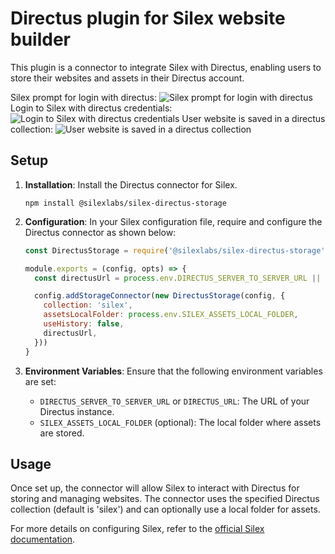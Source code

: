 # Directus plugin for Silex website builder

This plugin is a connector to integrate Silex with Directus, enabling users to store their websites and assets in their Directus account.

Silex prompt for login with directus: ![Silex prompt for login with directus](https://github.com/silexlabs/Silex/assets/715377/358bdf58-e5fb-4245-9130-856ad34ae7df)
Login to Silex with directus credentials: ![Login to Silex with directus credentials](https://github.com/silexlabs/Silex/assets/715377/5f58e396-0b66-4b47-adc6-165561a2c056)
User website is saved in a directus collection: ![User website is saved in a directus collection](https://github.com/silexlabs/Silex/assets/715377/5831ae1a-ad66-4939-bd89-9c4930019776)

## **Setup**

1. **Installation**: 
   Install the Directus connector for Silex.
   ```
   npm install @silexlabs/silex-directus-storage
   ```

2. **Configuration**:
   In your Silex configuration file, require and configure the Directus connector as shown below:

   ```javascript
   const DirectusStorage = require('@silexlabs/silex-directus-storage')

   module.exports = (config, opts) => {
     const directusUrl = process.env.DIRECTUS_SERVER_TO_SERVER_URL || process.env.DIRECTUS_URL

     config.addStorageConnector(new DirectusStorage(config, {
       collection: 'silex',
       assetsLocalFolder: process.env.SILEX_ASSETS_LOCAL_FOLDER,
       useHistory: false,
       directusUrl,
     }))
   }
   ```

3. **Environment Variables**:
   Ensure that the following environment variables are set:
   - `DIRECTUS_SERVER_TO_SERVER_URL` or `DIRECTUS_URL`: The URL of your Directus instance.
   - `SILEX_ASSETS_LOCAL_FOLDER` (optional): The local folder where assets are stored.

## **Usage**

Once set up, the connector will allow Silex to interact with Directus for storing and managing websites. The connector uses the specified Directus collection (default is 'silex') and can optionally use a local folder for assets.

For more details on configuring Silex, refer to the [official Silex documentation](https://docs.silex.me/en/dev/config).
